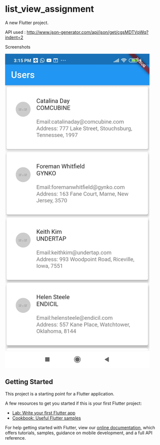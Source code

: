 # list_view_assignment

A new Flutter project.

API used : http://www.json-generator.com/api/json/get/cgsMDTVpWq?indent=2

Screenshots

![alt text](https://github.com/Shatabanwar/list_view_assignment/blob/master/WhatsApp%20Image%202020-07-12%20at%203.15.48%20PM.jpeg)

## Getting Started

This project is a starting point for a Flutter application.

A few resources to get you started if this is your first Flutter project:

- [Lab: Write your first Flutter app](https://flutter.dev/docs/get-started/codelab)
- [Cookbook: Useful Flutter samples](https://flutter.dev/docs/cookbook)

For help getting started with Flutter, view our
[online documentation](https://flutter.dev/docs), which offers tutorials,
samples, guidance on mobile development, and a full API reference.
